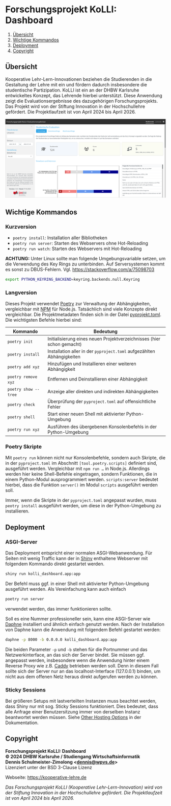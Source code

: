 Forschungsprojekt KoLLI: Dashboard
==================================

1. [Übersicht](#übersicht)
1. [Wichtige Kommandos](#wichtige-kommandos)
1. [Deployment](#deployment)
1. [Copyright](#copyright)

Übersicht
---------

Kooperative Lehr-Lern-Innovationen beziehen die Studierenden in die Gestaltung der
Lehre mit ein und fördern dadurch insbesondere die studentische Partizipation.
KoLLI ist ein an der DHBW Karlsruhe entwickeltes Konzept, das Lehrende hierbei
unterstützt. Diese Anwendung zeigt die Evaluationsergebnisse des dazugehörigen
Forschungsprojekts. Das Projekt wird von der Stiftung Innovation in der Hochschullehre
gefördert. Die Projektlaufzeit ist von April 2024 bis April 2026.

![Screenshot](screenshot.png)

Wichtige Kommandos
------------------

### Kurzversion

 * `poetry install`: Installation aller Bibliotheken
 * `poetry run server`: Starten des Webservers ohne Hot-Reloading
 * `poetry run watch`: Starten des Webservers mit Hot-Reloading

**ACHTUNG:** Unter Linux sollte man folgende Umgebungsvariable setzen, um die Verwendung
des Key Rings zu unterbinden. Auf Serversystemen kommt es sonst zu DBUS-Fehlern.
Vgl. https://stackoverflow.com/a/75098703

```sh
export PYTHON_KEYRING_BACKEND=keyring.backends.null.Keyring
```

### Langversion

Dieses Projekt verwendet [Poetry](https://python-poetry.org/) zur Verwaltung der
Abhängigkeiten, vergleichbar mit [NPM](https://www.npmjs.com/) für Node.js.
Tatsächlich sind viele Konzepte direkt vergleichbar. Die Projektmetadaten finden
sich in der Datei [pyprojekt.toml](./pyprojekt.toml). Die wichtigsten Befehle
hierbei sind:

| **Kommando**         | **Bedeutung**                                                          |
|----------------------|------------------------------------------------------------------------|
| `poetry init`        | Initialisierung eines neuen Projektverzeichnisses (hier schon gemacht) |
| `poetry install`     | Installation aller in der `pyproject.toml` aufgezählten Abhängigkeiten |
| `poetry add xyz`     | Hinzufügen und Installieren einer weiteren Abhängigkeit                |
| `poetry remove xyz`  | Entfernen und Deinstallieren einer Abhängigkeit                        |
| `poetry show --tree` | Anzeige aller direkten und indirekten Abhängigkeiten                   |
| `poetry check`       | Überprüfung der `pyproject.toml` auf offensichtliche Fehler            |
| `poetry shell`       | Start einer neuen Shell mit aktivierter Python-Umgebung                |
| `poetry run xyz`     | Ausführen des übergebenen Konsolenbefehls in der Python-Umgebung       |

### Poetry Skripte

Mit `poetry run` können nicht nur Konsolenbefehle, sondern auch Skripte, die in der `pyproject.toml`
im Abschnitt `[tool.poetry.scripts]` definiert sind, ausgeführt werden. Vergleichbar mit `npm run …`
in Node.js. Allerdings werden hier keine Shell-Befehle eingetragen, sondern Funktionen, die in einem
Python-Modul ausprogrammiert werden. `scripts:server` bedeutet hierbei, dass die Funktion `server()`
im Modul `scripts` ausgeführt werden soll.

Immer, wenn die Skripte in der `pyproject.toml` angepasst wurden, muss `peotry install` ausgeführt
werden, um diese in der Python-Umgebung zu installieren.

Deployment
---------

### ASGI-Server

Das Deployment entspricht einer normalen ASGI-Webanwendung. Für Seiten mit wenig Traffic kann
der in [Shiny](https://shiny.posit.co/py/) enthaltene Webserver mit folgendem Kommando direkt
gestartet werden.

```sh
shiny run kolli_dashboard.app:app
```

Der Befehl muss ggf. in einer Shell mit aktivierter Python-Umgebung ausgeführt werden. Als
Vereinfachung kann auch einfach

```sh
poetry run server
```

verwendet werden, das immer funktionieren sollte.

Soll es eine Nummer professioneller sein, kann eine ASGI-Server wie [Daphne](https://github.com/django/daphne)
installiert und ähnlich einfach genutzt werden. Nach der Installation von Daphne kann die Anwendung
mit folgendem Befehl gestartet werden:

```sh
daphne -p 8000 -b 0.0.0.0 kolli_dashboard.app:app
```

Die beiden Parameter `-p` und `-b` stehen für die Portnummer und das Netzwerkinterface, an das sich
der Server bindet. Sie müssen ggf. angepasst werden, insbesondere wenn die Anwendung hinter einem
Reverse Proxy wie z.B. [Caddy](https://caddyserver.com/) betrieben werden soll. Denn in diesem Fall
sollte sich der Server nur an das localhost-Interface (127.0.0.1) binden, um nicht aus dem offenen
Netz heraus direkt aufgerufen werden zu können.

### Sticky Sessions

Bei größeren Setups mit lastverteilten Instanzen muss beachtet werden, dass Shiny nur mit sog.
Sticky Sessions funktioniert. Dies bedeutet, dass alle Anfrage einer Benutzersitzung immer von
derselben Instanz beantwortet werden müssen. Siehe [Other Hosting Options](https://shiny.posit.co/py/docs/deploy-on-prem.html#other-hosting-options)
in der Dokumentation.

Copyright
---------

**Forschungsprojekt KoLLI: Dashboard** <br/>
**© 2024 DHBW Karlsruhe / Studiengang Wirtschaftsinformatik** <br>
**Dennis Schulmeister-Zimolong &lt;[dennis@wpvs.de](mailto:dennis@wpvs.de)&gt;** <br>
Lizenziert unter der BSD 3-Clause Lizenz <br>

Webseite: https://kooperative-lehre.de

_Das Forschungsprojekt KoLLI (Kooperative Lehr-Lern-Innovation) wird von der
Stiftung Innovation in der Hochschullehre gefördert. Die Projektlaufzeit ist
von April 2024 bis April 2026._
